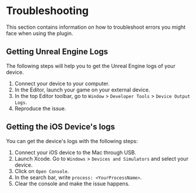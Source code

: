 # Troubleshooting
This section contains information on how to troubleshoot errors you might face when using the plugin.

## Getting Unreal Engine Logs
The following steps will help you to get the Unreal Engine logs of your device.

1. Connect your device to your computer.
2. In the Editor, launch your game on your external device.
3. In the top Editor toolbar, go to `Window` > `Developer Tools` > `Device Output Logs`.
4. Reproduce the issue.

## Getting the iOS Device's logs
You can get the device's logs with the following steps:

1. Connect your iOS device to the Mac through USB.
2. Launch Xcode. Go to `Windows` > `Devices and Simulators` and select your device.
3. Click on `Open Console`.
4. In the search bar, write `process: <YourProcessName>`.
5. Clear the console and make the issue happens.
